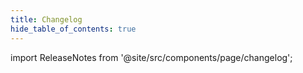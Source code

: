 ```yaml
---
title: Changelog
hide_table_of_contents: true
---
```


import ReleaseNotes from '@site/src/components/page/changelog';

<ReleaseNotes platform="ios"/>
